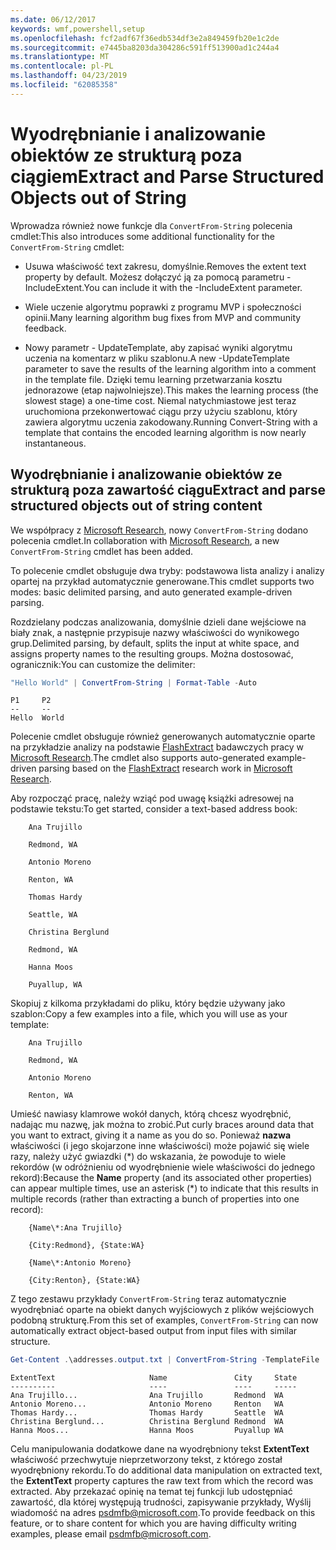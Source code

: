 ```yaml
---
ms.date: 06/12/2017
keywords: wmf,powershell,setup
ms.openlocfilehash: fcf2adf67f36edb534df3e2a849459fb20e1c2de
ms.sourcegitcommit: e7445ba8203da304286c591ff513900ad1c244a4
ms.translationtype: MT
ms.contentlocale: pl-PL
ms.lasthandoff: 04/23/2019
ms.locfileid: "62085358"
---
```

# <a name="extract-and-parse-structured-objects-out-of-string"></a><span data-ttu-id="eb1a9-102">Wyodrębnianie i analizowanie obiektów ze strukturą poza ciągiem</span><span class="sxs-lookup"><span data-stu-id="eb1a9-102">Extract and Parse Structured Objects out of String</span></span>

<span data-ttu-id="eb1a9-103">Wprowadza również nowe funkcje dla `ConvertFrom-String` polecenia cmdlet:</span><span class="sxs-lookup"><span data-stu-id="eb1a9-103">This also introduces some additional functionality for the `ConvertFrom-String` cmdlet:</span></span>

- <span data-ttu-id="eb1a9-104">Usuwa właściwość text zakresu, domyślnie.</span><span class="sxs-lookup"><span data-stu-id="eb1a9-104">Removes the extent text property by default.</span></span> <span data-ttu-id="eb1a9-105">Możesz dołączyć ją za pomocą parametru - IncludeExtent.</span><span class="sxs-lookup"><span data-stu-id="eb1a9-105">You can include it with the -IncludeExtent parameter.</span></span>

- <span data-ttu-id="eb1a9-106">Wiele uczenie algorytmu poprawki z programu MVP i społeczności opinii.</span><span class="sxs-lookup"><span data-stu-id="eb1a9-106">Many learning algorithm bug fixes from MVP and community feedback.</span></span>

- <span data-ttu-id="eb1a9-107">Nowy parametr - UpdateTemplate, aby zapisać wyniki algorytmu uczenia na komentarz w pliku szablonu.</span><span class="sxs-lookup"><span data-stu-id="eb1a9-107">A new -UpdateTemplate parameter to save the results of the learning algorithm into a comment in the template file.</span></span> <span data-ttu-id="eb1a9-108">Dzięki temu learning przetwarzania kosztu jednorazowe (etap najwolniejsze).</span><span class="sxs-lookup"><span data-stu-id="eb1a9-108">This makes the learning process (the slowest stage) a one-time cost.</span></span> <span data-ttu-id="eb1a9-109">Niemal natychmiastowe jest teraz uruchomiona przekonwertować ciągu przy użyciu szablonu, który zawiera algorytmu uczenia zakodowany.</span><span class="sxs-lookup"><span data-stu-id="eb1a9-109">Running Convert-String with a template that contains the encoded learning algorithm is now nearly instantaneous.</span></span>

## <a name="extract-and-parse-structured-objects-out-of-string-content"></a><span data-ttu-id="eb1a9-110">Wyodrębnianie i analizowanie obiektów ze strukturą poza zawartość ciągu</span><span class="sxs-lookup"><span data-stu-id="eb1a9-110">Extract and parse structured objects out of string content</span></span>

<span data-ttu-id="eb1a9-111">We współpracy z [Microsoft Research](https://www.microsoft.com/en-us/research/?from=http%3A%2F%2Fresearch.microsoft.com%2F), nowy `ConvertFrom-String` dodano polecenia cmdlet.</span><span class="sxs-lookup"><span data-stu-id="eb1a9-111">In collaboration with [Microsoft Research](https://www.microsoft.com/en-us/research/?from=http%3A%2F%2Fresearch.microsoft.com%2F), a new `ConvertFrom-String` cmdlet has been added.</span></span>

<span data-ttu-id="eb1a9-112">To polecenie cmdlet obsługuje dwa tryby: podstawowa lista analizy i analizy opartej na przykład automatycznie generowane.</span><span class="sxs-lookup"><span data-stu-id="eb1a9-112">This cmdlet supports two modes: basic delimited parsing, and auto generated example-driven parsing.</span></span>

<span data-ttu-id="eb1a9-113">Rozdzielany podczas analizowania, domyślnie dzieli dane wejściowe na biały znak, a następnie przypisuje nazwy właściwości do wynikowego grup.</span><span class="sxs-lookup"><span data-stu-id="eb1a9-113">Delimited parsing, by default, splits the input at white space, and assigns property names to the resulting groups.</span></span> <span data-ttu-id="eb1a9-114">Można dostosować, ogranicznik:</span><span class="sxs-lookup"><span data-stu-id="eb1a9-114">You can customize the delimiter:</span></span>

```powershell
"Hello World" | ConvertFrom-String | Format-Table -Auto
```

```output
P1     P2
--     --
Hello  World
```

<span data-ttu-id="eb1a9-115">Polecenie cmdlet obsługuje również generowanych automatycznie oparte na przykładzie analizy na podstawie [FlashExtract](https://www.microsoft.com/en-us/research/publication/flashextract-framework-data-extraction-examples/?from=http%3A%2F%2Fresearch.microsoft.com%2Fen-us%2Fum%2Fpeople%2Fsumitg%2Fflashextract.html) badawczych pracy w [Microsoft Research](https://www.microsoft.com/en-us/research/?from=http%3A%2F%2Fresearch.microsoft.com%2F).</span><span class="sxs-lookup"><span data-stu-id="eb1a9-115">The cmdlet also supports auto-generated example-driven parsing based on the [FlashExtract](https://www.microsoft.com/en-us/research/publication/flashextract-framework-data-extraction-examples/?from=http%3A%2F%2Fresearch.microsoft.com%2Fen-us%2Fum%2Fpeople%2Fsumitg%2Fflashextract.html) research work in [Microsoft Research](https://www.microsoft.com/en-us/research/?from=http%3A%2F%2Fresearch.microsoft.com%2F).</span></span>

<span data-ttu-id="eb1a9-116">Aby rozpocząć pracę, należy wziąć pod uwagę książki adresowej na podstawie tekstu:</span><span class="sxs-lookup"><span data-stu-id="eb1a9-116">To get started, consider a text-based address book:</span></span>

```
    Ana Trujillo

    Redmond, WA

    Antonio Moreno

    Renton, WA

    Thomas Hardy

    Seattle, WA

    Christina Berglund

    Redmond, WA

    Hanna Moos

    Puyallup, WA
```

<span data-ttu-id="eb1a9-117">Skopiuj z kilkoma przykładami do pliku, który będzie używany jako szablon:</span><span class="sxs-lookup"><span data-stu-id="eb1a9-117">Copy a few examples into a file, which you will use as your template:</span></span>

```
    Ana Trujillo

    Redmond, WA

    Antonio Moreno

    Renton, WA
```

<span data-ttu-id="eb1a9-118">Umieść nawiasy klamrowe wokół danych, którą chcesz wyodrębnić, nadając mu nazwę, jak można to zrobić.</span><span class="sxs-lookup"><span data-stu-id="eb1a9-118">Put curly braces around data that you want to extract, giving it a name as you do so.</span></span> <span data-ttu-id="eb1a9-119">Ponieważ **nazwa** właściwości (i jego skojarzone inne właściwości) może pojawić się wiele razy, należy użyć gwiazdki (\*) do wskazania, że powoduje to wiele rekordów (w odróżnieniu od wyodrębnienie wiele właściwości do jednego rekord):</span><span class="sxs-lookup"><span data-stu-id="eb1a9-119">Because the **Name** property (and its associated other properties) can appear multiple times, use an asterisk (\*) to indicate that this results in multiple records (rather than extracting a bunch of properties into one record):</span></span>

```
    {Name\*:Ana Trujillo}

    {City:Redmond}, {State:WA}

    {Name\*:Antonio Moreno}

    {City:Renton}, {State:WA}
```

<span data-ttu-id="eb1a9-120">Z tego zestawu przykłady `ConvertFrom-String` teraz automatycznie wyodrębniać oparte na obiekt danych wyjściowych z plików wejściowych podobną strukturę.</span><span class="sxs-lookup"><span data-stu-id="eb1a9-120">From this set of examples, `ConvertFrom-String` can now automatically extract object-based output from input files with similar structure.</span></span>

```powershell
Get-Content .\addresses.output.txt | ConvertFrom-String -TemplateFile .\addresses.template.txt | Format-Table -Auto
```

```output
ExtentText                     Name               City     State
----------                     ----               ----     -----
Ana Trujillo...                Ana Trujillo       Redmond  WA
Antonio Moreno...              Antonio Moreno     Renton   WA
Thomas Hardy...                Thomas Hardy       Seattle  WA
Christina Berglund...          Christina Berglund Redmond  WA
Hanna Moos...                  Hanna Moos         Puyallup WA
```

<span data-ttu-id="eb1a9-121">Celu manipulowania dodatkowe dane na wyodrębniony tekst **ExtentText** właściwość przechwytuje nieprzetworzony tekst, z którego został wyodrębniony rekordu.</span><span class="sxs-lookup"><span data-stu-id="eb1a9-121">To do additional data manipulation on extracted text, the **ExtentText** property captures the raw text from which the record was extracted.</span></span> <span data-ttu-id="eb1a9-122">Aby przekazać opinię na temat tej funkcji lub udostępniać zawartość, dla której występują trudności, zapisywanie przykłady, Wyślij wiadomość na adres <psdmfb@microsoft.com>.</span><span class="sxs-lookup"><span data-stu-id="eb1a9-122">To provide feedback on this feature, or to share content for which you are having difficulty writing examples, please email <psdmfb@microsoft.com>.</span></span>